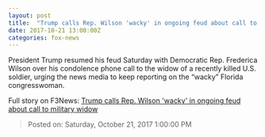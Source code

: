 ```yaml
---
layout: post
title:  "Trump calls Rep. Wilson 'wacky' in ongoing feud about call to military widow"
date: 2017-10-21 13:00:00Z
categories: fox-news
---
```


President Trump resumed his feud Saturday with Democratic Rep. Frederica Wilson over his condolence phone call to the widow of a recently killed U.S. soldier, urging the news media to keep reporting on the “wacky” Florida congresswoman.


Full story on F3News: [Trump calls Rep. Wilson 'wacky' in ongoing feud about call to military widow](http://www.f3nws.com/n/jY3ZfH)

> Posted on: Saturday, October 21, 2017 1:00:00 PM

